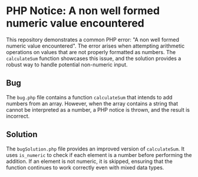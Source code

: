 # PHP Notice: A non well formed numeric value encountered
This repository demonstrates a common PHP error: "A non well formed numeric value encountered".  The error arises when attempting arithmetic operations on values that are not properly formatted as numbers. The `calculateSum` function showcases this issue, and the solution provides a robust way to handle potential non-numeric input.

## Bug
The `bug.php` file contains a function `calculateSum` that intends to add numbers from an array.  However, when the array contains a string that cannot be interpreted as a number, a PHP notice is thrown, and the result is incorrect.

## Solution
The `bugSolution.php` file provides an improved version of `calculateSum`.  It uses `is_numeric` to check if each element is a number before performing the addition. If an element is not numeric, it is skipped, ensuring that the function continues to work correctly even with mixed data types.